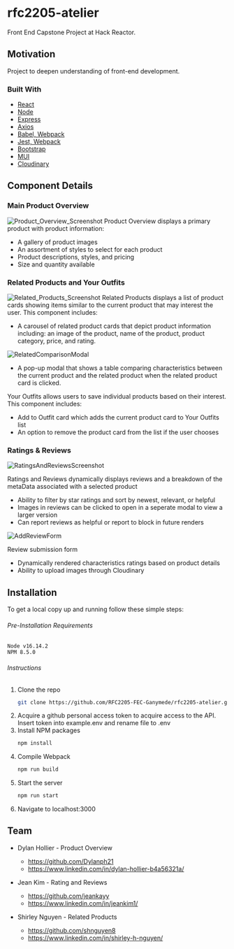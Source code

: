 # rfc2205-atelier
Front End Capstone Project at Hack Reactor.

## Motivation

Project to deepen understanding of front-end development.

### Built With

* [React](https://reactjs.org/)
* [Node](https://nodejs.dev/)
* [Express](https://expressjs.com/)
* [Axios](https://axios-http.com/docs/api_intro)
* [Babel, Webpack](https://webpack.js.org/loaders/babel-loader/)
* [Jest, Webpack](https://jestjs.io/docs/webpack)
* [Bootstrap](https://react-bootstrap.github.io/)
* [MUI](https://mui.com/)
* [Cloudinary](https://cloudinary.com/)



## Component Details
### Main Product Overview
![Product_Overview_Screenshot](./readme_visuals/productOverview.png)
Product Overview displays a primary product with product information:
  - A gallery of product images
  - An assortment of styles to select for each product
  - Product descriptions, styles, and pricing
  - Size and quantity available

### Related Products and Your Outfits
![Related_Products_Screenshot](./readme_visuals/relatedProducts.png)
Related Products displays a list of product cards showing items similar to the current product that may interest the user.
This component includes:
  - A carousel of related product cards that depict product information including: an image of the product, name of the product, product category, price, and rating.

![RelatedComparisonModal](./readme_visuals/relatedComparisonModal.png)
  - A pop-up modal that shows a table comparing characteristics between the current product and the related product when the related product card is clicked.

Your Outfits allows users to save individual products based on their interest.
This component includes:
  - Add to Outfit card which adds the current product card to Your Outfits list
  - An option to remove the product card from the list if the user chooses


### Ratings & Reviews
![RatingsAndReviewsScreenshot](./readme_visuals/ratingsAndReviews.png)

Ratings and Reviews dynamically displays reviews and a breakdown of the metaData associated with a selected product
  - Ability to filter by star ratings and sort by newest, relevant, or helpful
  - Images in reviews can be clicked to open in a seperate modal to view a larger version
  - Can report reviews as helpful or report to block in future renders

![AddReviewForm](./readme_visuals/addReviewForm.png)

Review submission form
  - Dynamically rendered characteristics ratings based on product details
  - Ability to upload images through Cloudinary

## Installation


To get a local copy up and running follow these simple steps:
###### Pre-Installation Requirements
    Node v16.14.2
    NPM 8.5.0
###### Instructions
1. Clone the repo
   ```sh
   git clone https://github.com/RFC2205-FEC-Ganymede/rfc2205-atelier.git
   ```
2. Acquire a github personal access token to acquire access to the API. Insert token into example.env and rename file to .env
3. Install NPM packages
   ```sh
   npm install
    ```
3. Compile Webpack
   ```sh
   npm run build
    ```
4. Start the server
   ```sh
   npm run start
    ```
5. Navigate to localhost:3000

## Team

* Dylan Hollier - Product Overview
  * https://github.com/Dylanph21
  * https://www.linkedin.com/in/dylan-hollier-b4a56321a/

* Jean Kim - Rating and Reviews
  * https://github.com/jeankayy
  * https://www.linkedin.com/in/jeankim1/

* Shirley Nguyen - Related Products
  * https://github.com/shnguyen8
  * https://www.linkedin.com/in/shirley-h-nguyen/

